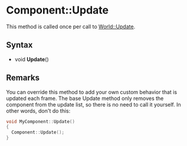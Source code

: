 # Component::Update

This method is called once per call to [World::Update](World_Update.md).

## Syntax

- void **Update**()

## Remarks

You can override this method to add your own custom behavior that is updated each frame. The base Update method only removes the component from the update list, so there is no need to call it yourself. In other words, don't do this:
```c++
void MyComponent::Update()
{
  Component::Update();
}
```

